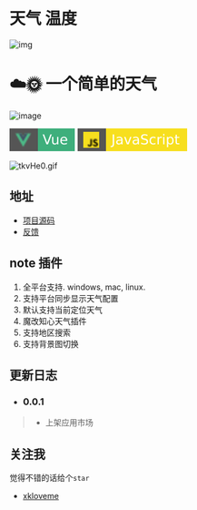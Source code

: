 # 天气 温度

![img](https://s1.ax1x.com/2020/05/24/Yz4J6P.png)

# ☁️🌞 一个简单的天气

![image](https://forthebadge.com/images/badges/built-with-love.svg)

![image](https://github.com/aleen42/badges/raw/master/src/vue_flat_square.svg?sanitize=true)
![image](https://github.com/aleen42/badges/raw/master/src/javascript_flat_square.svg?sanitize=true)

![tkvHe0.gif](https://s1.ax1x.com/2020/05/27/tkvHe0.gif)

## 地址

- [项目源码](https://github.com/xkloveme/utools-weather)
- [反馈](https://github.com/xkloveme/utools-weather/issues)

## note 插件

1. 全平台支持. windows, mac, linux.
2. 支持平台同步显示天气配置
3. 默认支持当前定位天气
4. 魔改知心天气插件
5. 支持地区搜索
6. 支持背景图切换

## 更新日志

- ### 0.0.1
> - 上架应用市场

## 关注我

觉得不错的话给个`star`

- [xkloveme](https://github.com/xkloveme)
